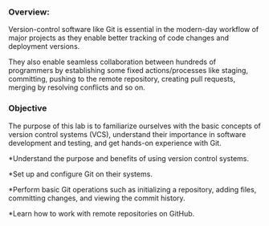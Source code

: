 ### Overview:
Version-control software like Git is essential in the modern-day workflow of major projects as they enable better tracking of code changes and deployment versions.  

They also enable seamless collaboration between hundreds of programmers by establishing some fixed actions/processes like staging, committing, pushing to the remote repository, creating pull requests, merging by resolving conflicts and so on. 

 

### Objective
The purpose of this lab is to familiarize ourselves with the basic concepts of version control systems (VCS), understand their importance in software development and testing, and get hands-on experience with Git. 

*Understand the purpose and benefits of using version control systems. 

*Set up and configure Git on their systems. 

*Perform basic Git operations such as initializing a repository, adding files, committing changes, and viewing the commit history. 

*Learn how to work with remote repositories on GitHub. 